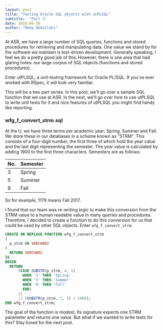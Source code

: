 ```yaml
---
layout: post
title: "Testing Oracle SQL objects with utPLSQL"
subtitle:  "Part 1"
date: 2018-06-30
author: "Remy Abdullahi"
---
```


At ASR, we have a large number of SQL queries, functions and stored procedures for retrieving and manipulating data. One value we stand by for the software we maintain is test-driven development. Generally speaking, I feel we do a pretty good job of this. However, there is one area that had glaring holes: our large corpus of SQL objects (functions and stored procedures).

Enter utPLSQL, a unit-testing framework for Oracle PL/SQL. If you've ever worked with RSpec, it will look very familiar.

This will be a two part series. In this post, we'll go over a sample SQL function that we use at ASR. In the next, we'll go over how to use utPLSQL to write unit tests for it and nice features of utPLSQL you might find handy like reporting.

### wfg_f_convert_strm.sql

At the U, we have three terms per academic year; Spring, Summer and Fall. We store these in our databases in a scheme known as "STRM". This consists of a four-digit number, the first three of which hold the year value and the last digit representing the semester. The year value is calculated by adding 1900 to the first three characters. Semesters are as follows:

No.|Semester
--|--
3|Spring
5|Summer
9|Fall

So for example, 1179 means Fall 2017.


I found that our team was re-writing logic to make this conversion from the STRM value to a human readable value in many queries and procedures. Therefore, I decided to create a function to do this conversion for us that could be used by other SQL objects. Enter `wfg_f_convert_strm`:

```sql
CREATE OR REPLACE FUNCTION wfg_f_convert_strm
(
  p_strm IN VARCHAR2
)
  RETURN VARCHAR2
IS
BEGIN
  RETURN
      (CASE SUBSTR(p_strm, 4, 1)
        WHEN '3' THEN 'Spring'
        WHEN '5' THEN 'Summer'
        WHEN '9' THEN 'Fall'
        END)
      || ' '
      || (SUBSTR(p_strm, 1, 3) + 1900);
END wfg_f_convert_strm;
```

The goal of the function is modest. Its signature expects one STRM parameter and returns one value. But what if we wanted to write tests for this? Stay tuned for the next post.
